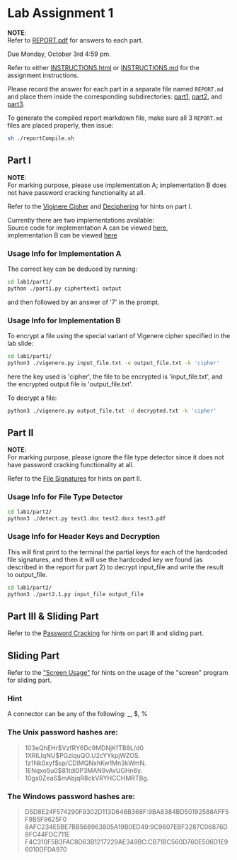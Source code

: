# Lab Assignment 1
**NOTE**:  
Refer to [REPORT.pdf](./REPORT.pdf) for answers to each part.

Due Monday, October 3rd 4:59 pm.

Refer to either [INSTRUCTIONS.html](./INSTRUCTIONS.html) or
[INSTRUCTIONS.md](./INSTRUCTIONS.md) for the assignment instructions.

Please record the answer for each part in a separate file named
`REPORT.md` and place them inside the corresponding subdirectories:
[part1](./part1/), [part2](./part2/), and [part3](./part3/).

To generate the compiled report markdown file, make sure all 3
`REPORT.md` files are placed properly, then issue:
```bash
sh ./reportCompile.sh
```

## Part I
**NOTE**:  
For marking purpose, please use implementation A; implementation B does not
have password cracking functionality at all.

Refer to the [Viginere Cipher](./slide/viginere_cipher.pdf) and
[Deciphering](./slide/deciphering.pdf) for hints on part I.

Currently there are two implementations available:  
Source code for implementation A can be viewed [here](./part1/part1.py),  
implementation B can be viewed [here](./part1/vigenere.py)

### Usage Info for Implementation A
The correct key can be deduced by running:
```bash
cd lab1/part1/
python ./part1.py ciphertext1 output
```
and then followed by an answer of '7' in the prompt.

### Usage Info for Implementation B
To encrypt a file using the special variant of Vigenere cipher specified in
the lab slide:
```bash
cd lab1/part1/
python3 ./vigenere.py input_file.txt -e output_file.txt -k 'cipher'
```
here the key used is 'cipher', the file to be encrypted is 'input\_file.txt',
and the encrypted output file is 'output\_file.txt'.

To decrypt a file:
```bash
python3 ./vigenere.py output_file.txt -d decrypted.txt -k 'cipher'
```

## Part II
**NOTE**:  
For marking purpose, please ignore the file type detector since it does not
have password cracking functionality at all.

Refer to the [File Signatures](./slide/file_signatures.pdf) for hints on
part II.

### Usage Info for File Type Detector
```bash
cd lab1/part2/
python3 ./detect.py test1.doc test2.docx test3.pdf
```

### Usage Info for Header Keys and Decryption
This will first print to the terminal the partial keys for each of the
hardcoded file signatures, and then it will use the hardcoded key we found (as
described in the report for part 2) to decrypt input\_file and write the result
to output\_file.
```bash
cd lab1/part2/
python3 ./part2.1.py input_file output_file
```

## Part III & Sliding Part
Refer to the [Password Cracking](./slide/password_cracking.pdf) for hints on
part III and sliding part.

## Sliding Part
Refer to the ["Screen Usage"](./slide/screen.pdf) for hints on the usage of
the "screen" program for sliding part.

### Hint
A connector can be any of the following: \_, $, %

### The Unix password hashes are:

> $1$03eQhEHr$VzfRY6Dc9MDNjKfTB8L/d0
> $1$XRlLIqNU$PGziquQO.U2cYYkpjWZOS.
> $1$z1Nk0xyf$sp/CDlMQNxhKw1Mn3kWmN.
> $1$ENqxo5u0$81tdi0P3MAN9vAvUGHn6y.
> $1$0gs0ZeaS$mAbjqR8ckVRYHCCHMRTBg.

### The Windows password hashes are:

> D5D8E24F574290F9302D113D646B368F:9BA8384BD50192588AFF5F9B5F9625F0
> 8AFC234E5BE7BB568963805A19B0ED49:9C9607EBF3287C06876D8FC44FDC711E
> F4C310F5B3FAC8D63B1217229AE349BC:CB71BC560D760E506D1E96010DFDA970

